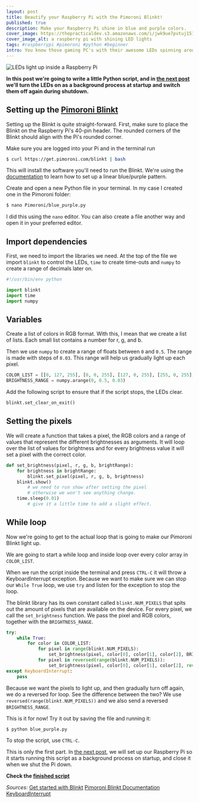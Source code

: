 ```yaml
---
layout: post
title: Beautify your Raspberry Pi with the Pimoroni Blinkt!
published: true
description: Make your Raspberry Pi shine in blue and purple colors.
cover_image: https://thepracticaldev.s3.amazonaws.com/i/jwk9ue7pvtuj151srtod.JPG
cover_image_alt: a raspberry pi with shining LED lights
tags: #raspberrypi #pimoroni #python #beginner
intro: You know those gaming PC's with their awesome LEDs spinning around? Well, I don't have one of those. But I am learning Linux on my Raspberry Pi. And I learn quicker by working on fun small side projects. So I decided to spice my Raspberry Pi up using the Pimoroni Blinkt.
---
```


![LEDs light up inside a Raspberry Pi](https://thepracticaldev.s3.amazonaws.com/i/q06jxjljnvamg81gclj0.gif)

**In this post we're going to write a little Python script, and in [the next post](https://dev.to/khenhey/light-up-leds-when-you-start-your-raspberry-pi-and-clear-them-on-shutdown-542) we'll turn the LEDs on as a background process at startup and switch them off again during shutdown.**

## Setting up the [Pimoroni Blinkt](https://shop.pimoroni.com/products/blinkt)

Setting up the Blinkt is quite straight-forward. First, make sure to place the Blinkt on the Raspberry Pi's 40-pin header. The rounded corners of the Blinkt should align with the Pi's rounded corner.

Make sure you are logged into your Pi and in the terminal run

```bash
$ curl https://get.pimoroni.com/blinkt | bash
```

This will install the software you'll need to run the Blinkt. We're using the [documentation](http://docs.pimoroni.com/blinkt/) to learn how to set up a linear blue/purple pattern.

Create and open a new Python file in your terminal. In my case I created one in the Pimoroni folder:

```bash
$ nano Pimoroni/blue_purple.py
```

I did this using the `nano` editor. You can also create a file another way and open it in your preferred editor.

## Import dependencies

First, we need to import the libraries we need. At the top of the file we import `blinkt` to control the LEDs, `time` to create time-outs and `numpy` to create a range of decimals later on.

```py
#!/usr/bin/env python

import blinkt
import time
import numpy

```

## Variables

Create a list of colors in RGB format. With this, I mean that we create a list of lists. Each small list contains a number for r, g, and b.

Then we use `numpy` to create a range of floats between `0` and `0.5`. The range is made with steps of `0.03`. This range will help us gradually light up each pixel.

```py
COLOR_LIST = [[0, 127, 255], [0, 0, 255], [127, 0, 255], [255, 0, 255], [255, 0, 127]]
BRIGHTNESS_RANGE = numpy.arange(0, 0.5, 0.03)
```

Add the following script to ensure that if the script stops, the LEDs clear.

```py
blinkt.set_clear_on_exit()
```

## Setting the pixels

We will create a function that takes a pixel, the RGB colors and a range of values that represent the different brightnesses as arguments. It will loop over the list of values for brightness and for every brightness value it will set a pixel with the correct color.

```py
def set_brightness(pixel, r, g, b, brightRange):
    for brightness in brightRange:
        blinkt.set_pixel(pixel, r, g, b, brightness)
	blinkt.show()
        # we need to run show after setting the pixel
        # otherwise we won't see anything change.
	time.sleep(0.01)
        # give it a little time to add a slight effect.
```

## While loop

Now we're going to get to the actual loop that is going to make our Pimoroni Blinkt light up.


We are going to start a while loop and inside loop over every color array in `COLOR_LIST`.

When we run the script inside the terminal and press `CTRL-C` it will throw a KeyboardInterrupt exception. Because we want to make sure we can stop our `While True` loop, we use `try` and listen for the exception to stop the loop.

The blinkt library has its own constant called `blinkt.NUM_PIXELS` that spits out the amount of pixels that are available on the device. For every pixel, we call the `set_brightness` function. We pass the pixel and RGB colors, together with the `BRIGHTNESS_RANGE`.


```py
try:
    while True:
        for color in COLOR_LIST:
            for pixel in range(blinkt.NUM_PIXELS):
                set_brightness(pixel, color[0], color[1], color[2], BRIGHTNESS_RANGE)
            for pixel in reversed(range(blinkt.NUM_PIXELS)):
                set_brightness(pixel, color[0], color[1], color[2], reversed(BRIGHTNESS_RANGE))
except KeyboardInterrupt:
    pass
```

Because we want the pixels to light up, and then gradually turn off again, we do a reversed for loop. See the difference between the two? We use `reversed(range(blinkt.NUM_PIXELS))` and we also send a reversed `BRIGHTNESS_RANGE`.

This is it for now! Try it out by saving the file and running it:

```bash
$ python blue_purple.py
```

To stop the script, use `CTRL-C`.

This is only the first part. In [the next post](https://dev.to/khenhey/light-up-leds-when-you-start-your-raspberry-pi-and-clear-them-on-shutdown-542), we will set up our Raspberry Pi so it starts running this script as a background process on startup, and close it when we shut the Pi down.

**Check the [finished script](https://github.com/khendrikse/blinkt-purple-blue/blob/master/blue_purple.py)**

_Sources:_
[Get started with Blinkt](https://learn.pimoroni.com/tutorial/sandyj/getting-started-with-blinkt)
[Pimoroni Blinkt Documentation](http://docs.pimoroni.com/blinkt/#enable-disable-clear-on-exit)
[KeyboardInterrupt](http://effbot.org/zone/stupid-exceptions-keyboardinterrupt.htm)
